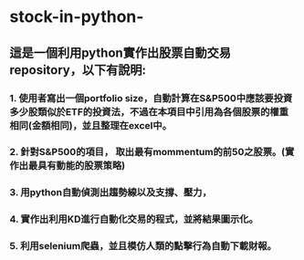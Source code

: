# stock-in-python-
## 這是一個利用python實作出股票自動交易repository，以下有說明:

### 1. 使用者寫出一個portfolio size，自動計算在S&P500中應該要投資多少股類似於ETF的投資法，不過在本項目中引用為各個股票的權重相同(金額相同)，並且整理在excel中。
### 2. 針對S&P500的項目， 取出最有mommentum的前50之股票。(實作出最具有動能的股票策略)
### 3. 用python自動偵測出趨勢線以及支撐、壓力，
### 4. 實作出利用KD進行自動化交易的程式，並將結果圖示化。
### 5. 利用selenium爬蟲，並且模仿人類的點擊行為自動下載財報。
